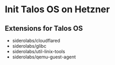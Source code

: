 # Init Talos OS on Hetzner

## Extensions for Talos OS

- siderolabs/cloudflared
- siderolabs/glibc
- siderolabs/util-linix-tools
- siderolabs/qemu-guest-agent
